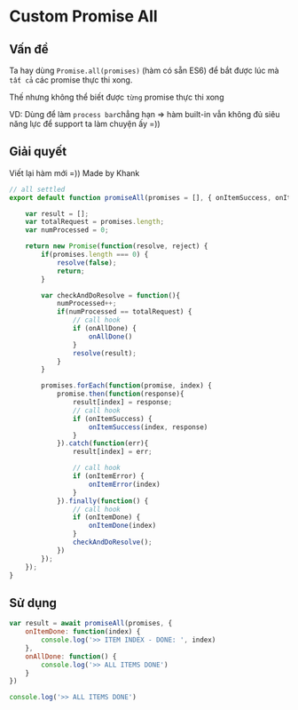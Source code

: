 # Custom Promise All

## Vấn đề
Ta hay dùng  `Promise.all(promises)` (hàm có sẵn ES6)  để bắt được lúc mà `tất cả` các promise thực thi xong. 

Thế nhưng không thể biết được `từng` promise thực thi xong 

VD: Dùng để làm `process bar`chẳng hạn => hàm built-in vẫn không đủ siêu năng lực để support ta làm chuyện ấy =)) 

## Giải quyết 

Viết lại hàm mới =)) Made by Khank

```javascript
// all settled
export default function promiseAll(promises = [], { onItemSuccess, onItemError, onItemDone, onAllDone } = {}) {

    var result = [];
    var totalRequest = promises.length;
    var numProcessed = 0;

    return new Promise(function(resolve, reject) {
        if(promises.length === 0) {
            resolve(false);
            return;
        }

        var checkAndDoResolve = function(){
            numProcessed++;
            if(numProcessed == totalRequest) {
                // call hook
                if (onAllDone) {
                    onAllDone()
                }
                resolve(result);
            }
        }

        promises.forEach(function(promise, index) {
            promise.then(function(response){
                result[index] = response;
                // call hook
                if (onItemSuccess) {
                    onItemSuccess(index, response)
                }
            }).catch(function(err){
                result[index] = err;

                // call hook
                if (onItemError) {
                    onItemError(index)
                }
            }).finally(function() {
                // call hook
                if (onItemDone) {
                    onItemDone(index)
                }
                checkAndDoResolve();
            })
        });
    });
}
```

## Sử dụng 

```javascript
var result = await promiseAll(promises, {
    onItemDone: function(index) {
        console.log('>> ITEM INDEX - DONE: ', index)
    }, 
    onAllDone: function() {
        console.log('>> ALL ITEMS DONE')
    } 
})

console.log('>> ALL ITEMS DONE')
```



